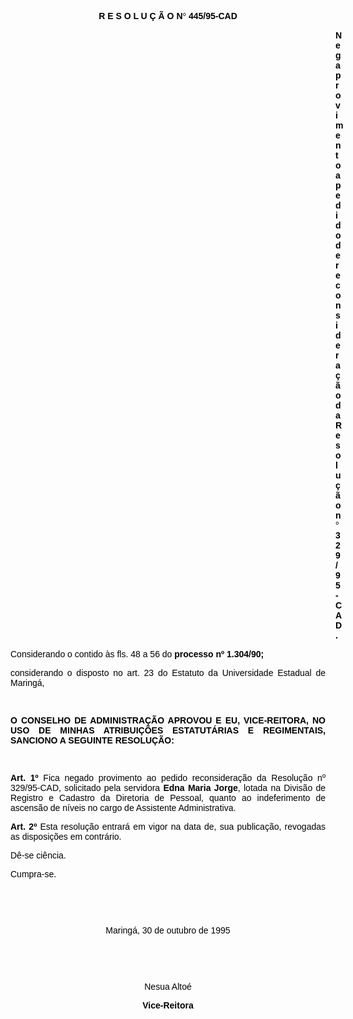 <BODY TEXT="#000000">

<B><FONT FACE="Arial"><P ALIGN="CENTER">R E S O L U &Ccedil; &Atilde; O N<FONT FACE="Symbol">&#176;</FONT>
 445/95-CAD</P>
</B><P ALIGN="JUSTIFY"></P><DIR>
<DIR>
<DIR>
<DIR>
<DIR>
<DIR>
<DIR>
<DIR>
<DIR>
<DIR>
<DIR>
<DIR>
<DIR>

<B><P ALIGN="JUSTIFY">Nega provimento a pedido de reconsidera&ccedil;&atilde;o da Resolu&ccedil;&atilde;o n<FONT FACE="Symbol">&#176;</FONT>
 329/95-CAD.</P>
</B><P ALIGN="JUSTIFY"></P></DIR>
</DIR>
</DIR>
</DIR>
</DIR>
</DIR>
</DIR>
</DIR>
</DIR>
</DIR>
</DIR>
</DIR>
</DIR>

<P ALIGN="JUSTIFY">Considerando o contido &agrave;s fls. 48 a 56 do <B>processo nº 1.304/90;</P>
</B><P ALIGN="JUSTIFY">considerando o disposto no art. 23 do Estatuto da Universidade Estadual de Maring&aacute;,</P>
<P ALIGN="JUSTIFY"></P>
<P ALIGN="JUSTIFY">&nbsp;</P>
<B><P ALIGN="JUSTIFY">O CONSELHO DE ADMINISTRA&Ccedil;&Atilde;O APROVOU E EU, VICE-REITORA, NO USO DE MINHAS ATRIBUI&Ccedil;&Otilde;ES ESTATUT&Aacute;RIAS E REGIMENTAIS, SANCIONO A SEGUINTE RESOLU&Ccedil;&Atilde;O:</P>
</B><P ALIGN="JUSTIFY"></P>
<P ALIGN="JUSTIFY">&nbsp;</P>
<B><P ALIGN="JUSTIFY">Art. 1º</B> Fica negado provimento ao pedido reconsidera&ccedil;&atilde;o da Resolu&ccedil;&atilde;o nº 329/95-CAD, solicitado pela servidora <B>Edna Maria Jorge</B>, lotada na Divis&atilde;o de Registro e Cadastro da Diretoria de Pessoal, quanto ao indeferimento de ascens&atilde;o de n&iacute;veis no cargo de Assistente Administrativa.</P>
<B><P ALIGN="JUSTIFY">Art. 2º</B> Esta resolu&ccedil;&atilde;o entrar&aacute; em vigor na data de, sua publica&ccedil;&atilde;o, revogadas as disposi&ccedil;&otilde;es em contr&aacute;rio.</P>
<P ALIGN="JUSTIFY">D&ecirc;-se ci&ecirc;ncia.</P>
<P ALIGN="JUSTIFY">Cumpra-se.</P>
<P ALIGN="JUSTIFY"></P>
<P ALIGN="CENTER">&nbsp;</P>
<P ALIGN="CENTER">&nbsp;</P>
<P ALIGN="CENTER">Maring&aacute;, 30 de outubro de 1995</P>
<P ALIGN="CENTER"></P>
<P ALIGN="CENTER">&nbsp;</P>
<P ALIGN="CENTER">&nbsp;</P>
<P ALIGN="CENTER">Nesua Alto&eacute;</P>
<B><P ALIGN="CENTER">Vice-Reitora</P></B></FONT></BODY>
